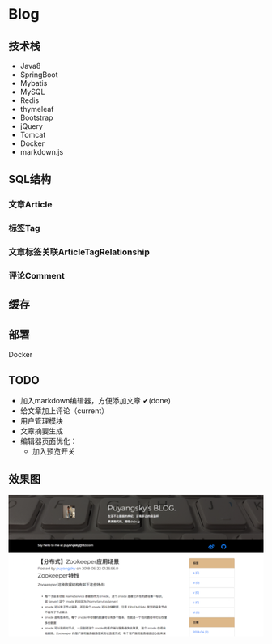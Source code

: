 # Blog 

## 技术栈

- Java8
- SpringBoot
- Mybatis
- MySQL
- Redis
- thymeleaf
- Bootstrap
- jQuery
- Tomcat
- Docker
- markdown.js

## SQL结构

### 文章Article

### 标签Tag

### 文章标签关联ArticleTagRelationship

### 评论Comment

## 缓存

## 部署

Docker

## TODO

- 加入markdown编辑器，方便添加文章 ✔(done)️
- 给文章加上评论（current）
- 用户管理模块 
- 文章摘要生成
- 编辑器页面优化：
    - 加入预览开关

## 效果图

![文章页面截图](https://raw.githubusercontent.com/puyangsky/JavaBlog/master/screenshot/%E5%8D%9A%E5%AE%A2%E7%95%8C%E9%9D%A2.png)
